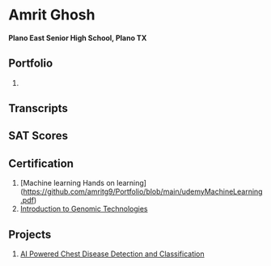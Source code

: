 # Amrit Ghosh 
#### Plano East Senior High School, Plano TX 

## Portfolio
1. 

## Transcripts

## SAT Scores

## Certification
1. [Machine learning Hands on learning] (https://github.com/amritg9/Portfolio/blob/main/udemyMachineLearning.pdf)
2. [Introduction to Genomic Technologies](https://github.com/amritg9/Portfolio/blob/main/CourseraGenomicTechnologies.pdf)

## Projects
1. [AI Powered Chest Disease Detection and Classification](https://github.com/amritg9/Portfolio/blob/main/CourseraAIPoweredChestDisease.pdf)


